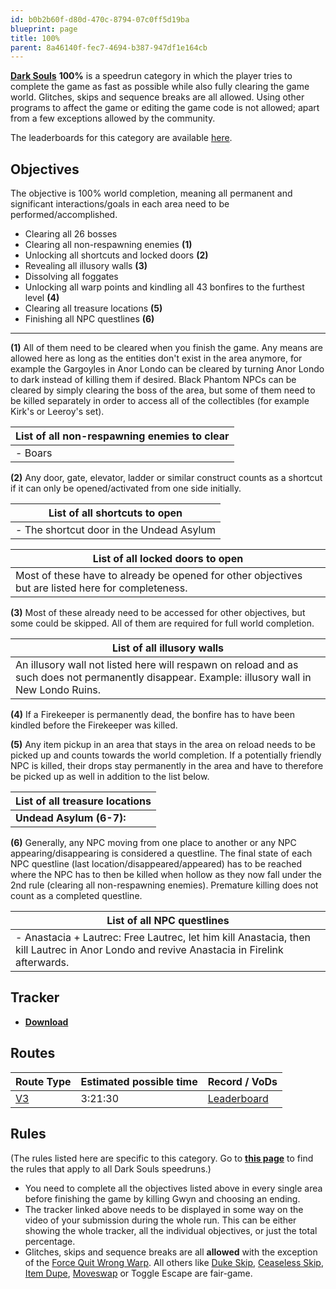 ```yaml
---
id: b0b2b60f-d80d-470c-8794-07c0ff5d19ba
blueprint: page
title: 100%
parent: 8a46140f-fec7-4694-b387-947df1e164cb
---
```

[**Dark Souls**](/darksouls)                **100%** is a speedrun category in which the player tries to complete the game as fast as possible while also fully clearing the game world. Glitches, skips and sequence breaks are all allowed. Using other programs to affect the game or editing the game code is not allowed; apart from a few exceptions allowed by the community.

The leaderboards for this category are available [here](https://www.speedrun.com/darksouls/100).

## Objectives

The objective is 100% world completion, meaning all permanent and significant interactions/goals in each area need to be performed/accomplished.

- Clearing all 26 bosses
- Clearing all non-respawning enemies **(1)**
- Unlocking all shortcuts and locked doors **(2)**
- Revealing all illusory walls **(3)**
- Dissolving all foggates
- Unlocking all warp points and kindling all 43 bonfires to the furthest level **(4)**
- Clearing all treasure locations **(5)**
- Finishing all NPC questlines **(6)**

---

**(1)** All of them need to be cleared when you finish the game. Any means are allowed here as long as the entities don't exist in the area anymore, for example the Gargoyles in Anor Londo can be cleared by turning Anor Londo to dark instead of killing them if desired. Black Phantom NPCs can be cleared by simply clearing the boss of the area, but some of them need to be killed separately in order to access all of the collectibles (for example Kirk's or Leeroy's set).

| List of all non-respawning enemies to clear |
| --- |
| - Boars |

**(2)** Any door, gate, elevator, ladder or similar construct counts as a shortcut if it can only be opened/activated from one side initially.

| List of all shortcuts to open |
| --- |
| - The shortcut door in the Undead Asylum |

| List of all locked doors to open |
| --- |
| Most of these have to already be opened for other objectives but are listed here for completeness. |

**(3)** Most of these already need to be accessed for other objectives, but some could be skipped. All of them are required for full world completion.

| List of all illusory walls |
| --- |
| An illusory wall not listed here will respawn on reload and as such does not permanently disappear. Example: illusory wall in New Londo Ruins. |

**(4)** If a Firekeeper is permanently dead, the bonfire has to have been kindled before the Firekeeper was killed.

**(5)** Any item pickup in an area that stays in the area on reload needs to be picked up and counts towards the world completion. If a potentially friendly NPC is killed, their drops stay permanently in the area and have to therefore be picked up as well in addition to the list below.

| List of all treasure locations |
| --- |
| **Undead Asylum (6-7):** |

**(6)** Generally, any NPC moving from one place to another or any NPC appearing/disappearing is considered a questline. The final state of each NPC questline (last location/disappeared/appeared) has to be reached where the NPC has to then be killed when hollow as they now fall under the 2nd rule (clearing all non-respawning enemies). Premature killing does not count as a completed questline.

| List of all NPC questlines |
| --- |
| - Anastacia + Lautrec: Free Lautrec, let him kill Anastacia, then kill Lautrec in Anor Londo and revive Anastacia in Firelink afterwards. |

## Tracker

- [**Download**](//github.com/Kahmul/Dark-Souls-100-Percent-Tracker/releases)

## Routes

| Route Type | Estimated possible time | Record / VoDs |
| --- | --- | --- |
| [V3](//pastebin.com/HZE4DtAC) | 3:21:30 | [Leaderboard](https://www.speedrun.com/darksouls/100) |

## Rules

(The rules listed here are specific to this category. Go to [**this page**](/darksouls#rules) to find the rules that apply to all Dark Souls speedruns.)

- You need to complete all the objectives listed above in every single area before finishing the game by killing Gwyn and choosing an ending.
- The tracker linked above needs to be displayed in some way on the video of your submission during the whole run. This can be either showing the whole tracker, all the individual objectives, or just the total percentage.
- Glitches, skips and sequence breaks are all **allowed** with the exception of the [Force Quit Wrong Warp](/darksouls/wrong-warp). All others like [Duke Skip](/darksouls/duke-skip), [Ceaseless Skip](/darksouls/ceaseless-skip), [Item Dupe](/darksouls/item-dupe), [Moveswap](/darksouls/moveswap) or Toggle Escape are fair-game.
